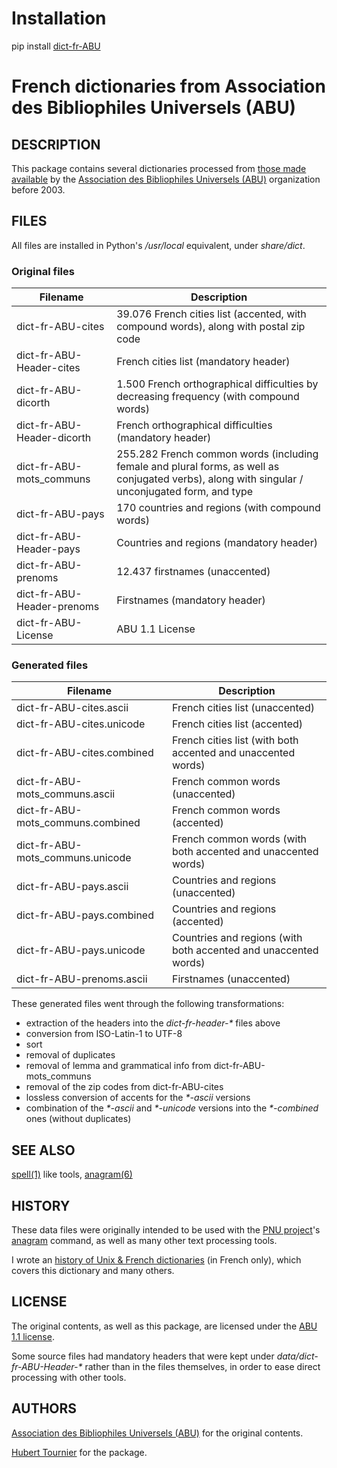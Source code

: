 # Installation
pip install [dict-fr-ABU](https://pypi.org/project/dict-fr-ABU/)

# French dictionaries from Association des Bibliophiles Universels (ABU)

## DESCRIPTION
This package contains several dictionaries processed from [those made available](http://abu.cnam.fr/DICO/) by the [Association des Bibliophiles Universels (ABU)](http://abu.cnam.fr/) organization before 2003.

## FILES
All files are installed in Python's */usr/local* equivalent, under *share/dict*.

### Original files

Filename|Description
---|---
dict-fr-ABU-cites|39.076 French cities list (accented, with compound words), along with postal zip code
dict-fr-ABU-Header-cites|French cities list (mandatory header)
dict-fr-ABU-dicorth|1.500 French orthographical difficulties by decreasing frequency (with compound words)
dict-fr-ABU-Header-dicorth|French orthographical difficulties (mandatory header)
dict-fr-ABU-mots_communs|255.282 French common words (including female and plural forms, as well as conjugated verbs), along with singular / unconjugated form, and type 
dict-fr-ABU-pays|170 countries and regions (with compound words)
dict-fr-ABU-Header-pays|Countries and regions (mandatory header)
dict-fr-ABU-prenoms|12.437 firstnames (unaccented)
dict-fr-ABU-Header-prenoms|Firstnames (mandatory header)
dict-fr-ABU-License|ABU 1.1 License

### Generated files

Filename|Description
---|---
dict-fr-ABU-cites.ascii|French cities list (unaccented)
dict-fr-ABU-cites.unicode|French cities list (accented)
dict-fr-ABU-cites.combined|French cities list (with both accented and unaccented words)
dict-fr-ABU-mots_communs.ascii|French common words (unaccented)
dict-fr-ABU-mots_communs.combined|French common words (accented)
dict-fr-ABU-mots_communs.unicode|French common words (with both accented and unaccented words)
dict-fr-ABU-pays.ascii|Countries and regions (unaccented)
dict-fr-ABU-pays.combined|Countries and regions (accented)
dict-fr-ABU-pays.unicode|Countries and regions (with both accented and unaccented words)
dict-fr-ABU-prenoms.ascii|Firstnames (unaccented)

These generated files went through the following transformations:
* extraction of the headers into the *dict-fr-header-\** files above
* conversion from ISO-Latin-1 to UTF-8
* sort
* removal of duplicates
* removal of lemma and grammatical info from dict-fr-ABU-mots_communs
* removal of the zip codes from dict-fr-ABU-cites
* lossless conversion of accents for the *\*-ascii* versions
* combination of the *\*-ascii* and *\*-unicode* versions into the *\*-combined* ones (without duplicates)

## SEE ALSO
[spell(1)](https://www.freebsd.org/cgi/man.cgi?query=spell) like tools,
[anagram(6)](https://github.com/HubTou/anagram/blob/main/README.md)

## HISTORY
These data files were originally intended to be used with the [PNU project](https://github.com/HubTou/PNU)'s
[anagram](https://github.com/HubTou/anagram) command, as well as many other text processing tools.

I wrote an [history of Unix & French dictionaries](https://github.com/HubTou/PNU/wiki/Les-dictionnaires-sous-Unix) (in French only),
which covers this dictionary and many others.

## LICENSE
The original contents, as well as this package, are licensed under the [ABU 1.1 license](http://abu.cnam.fr/cgi-bin/donner_licence).

Some source files had mandatory headers that were kept under *data/dict-fr-ABU-Header-\** rather than in the files themselves, in order to ease direct processing with other tools.

## AUTHORS
[Association des Bibliophiles Universels (ABU)](http://abu.cnam.fr/INFO/) for the original contents.

[Hubert Tournier](https://github.com/HubTou) for the package.

